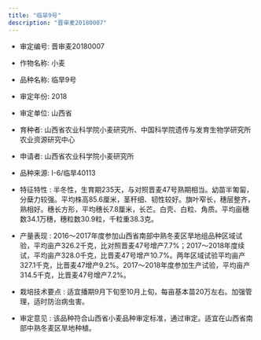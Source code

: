 ```yaml
---
title: "临旱9号"
description: "晋审麦20180007"
---
```

* 审定编号:  晋审麦20180007

*  作物名称:  小麦

*  品种名称:  临旱9号

*  审定年份:  2018

*  审定单位:  山西省

* 育种者:  山西省农业科学院小麦研究所、中国科学院遗传与发育生物学研究所农业资源研究中心

*  申请者:  山西省农业科学院小麦研究所

*  品种来源:  I-6/临旱40113

*  特征特性 : 
半冬性，生育期235天，与对照晋麦47号熟期相当。幼苗半匍匐，分蘖力较强。平均株高85.6厘米，茎秆细、韧性较好。旗叶窄长，穗层整齐，熟相好。穗长方形，平均穗长7.8厘米，长芒。白壳、白粒、角质。平均亩穗数34.1万穗，穗粒数30.9粒，千粒重38.3克。
 
*  产量表现 : 
2016～2017年度参加山西省南部中熟冬麦区旱地组品种区域试验，平均亩产326.2千克，比对照晋麦47号增产7.7%；2017～2018年度续试，平均亩产328.0千克，比晋麦47号增产10.7%。两年区域试验平均亩产327.1千克，比晋麦47增产9.2%。2017～2018年度参加生产试验，平均亩产314.5千克，比晋麦47号增产7.2%。

*  栽培技术要点 : 
适宜播期9月下旬至10月上旬，每亩基本苗20万左右。加强管理，适时防治病虫害。

*  审定意见 : 
该品种符合山西省小麦品种审定标准，通过审定。适宜在山西省南部中熟冬麦区旱地种植。
